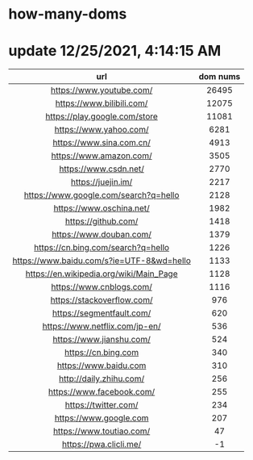# how-many-doms

# update 12/25/2021, 4:14:15 AM

url | dom nums
:-: | :-:
https://www.youtube.com/ | 26495
https://www.bilibili.com/ | 12075
https://play.google.com/store | 11081
https://www.yahoo.com/ | 6281
https://www.sina.com.cn/ | 4913
https://www.amazon.com/ | 3505
https://www.csdn.net/ | 2770
https://juejin.im/ | 2217
https://www.google.com/search?q=hello | 2128
https://www.oschina.net/ | 1982
https://github.com/ | 1418
https://www.douban.com/ | 1379
https://cn.bing.com/search?q=hello | 1226
https://www.baidu.com/s?ie=UTF-8&wd=hello | 1133
https://en.wikipedia.org/wiki/Main_Page | 1128
https://www.cnblogs.com/ | 1116
https://stackoverflow.com/ | 976
https://segmentfault.com/ | 620
https://www.netflix.com/jp-en/ | 536
https://www.jianshu.com/ | 524
https://cn.bing.com | 340
https://www.baidu.com | 310
http://daily.zhihu.com/ | 256
https://www.facebook.com/ | 255
https://twitter.com/ | 234
https://www.google.com | 207
https://www.toutiao.com/ | 47
https://pwa.clicli.me/ | -1
